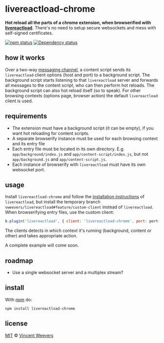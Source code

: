 # livereactload-chrome

**Hot reload all the parts of a chrome extension, when browserified with [livereactload](https://github.com/milankinen/livereactload).** There's no need to setup secure websockets and mess with self-signed certificates.

[![npm status](http://img.shields.io/npm/v/livereactload-chrome.svg?style=flat-square)](https://www.npmjs.org/package/livereactload-chrome) [![Dependency status](https://img.shields.io/david/vweevers/livereactload-chrome.svg?style=flat-square)](https://david-dm.org/vweevers/livereactload-chrome)

## how it works

Over a two-way [messaging channel](https://developer.chrome.com/extensions/messaging), a content script sends its `livereactload` client options (host and port) to a background script. The background script starts listening to that `livereactload` server and forwards all messages to the content script, who can then perform hot reloads. The background script can also hot reload itself (so to speak). For other browsing contexts (options page, browser action) the default `livereactload` client is used.

## requirements

- The extension must have a background script (it can be empty), if you want hot reloading for content scripts.
- A separate browserify instance must be used for each browsing context and its entry file
- Each entry file must be located in its own directory. E.g. `app/background/index.js` and `app/content-script/index.js`, but not `app/background.js` and `app/content-script.js`.
- Each instance of browserify with `livereactload` must have its own websocket port.

## usage

Install `livereactload-chrome` and follow the [installation instructions](https://github.com/milankinen/livereactload#installation) of `livereactload`, but install the temporary branch `vweevers/livereactload#feature/custom-client` instead of `livereactload`. When browserifying entry files, use the custom client:

```js
b.plugin('livereactload', { client: 'livereactload-chrome', port: port++ }
```

The clients detects in which context it's running (background, content or other) and takes appropriate action.

A complete example will come soon.

## roadmap

- Use a single websocket server and a multiplex stream?

## install

With [npm](https://npmjs.org) do:

```
npm install livereactload-chrome
```

## license

[MIT](http://opensource.org/licenses/MIT) © [Vincent Weevers](http://vincentweevers.nl)
